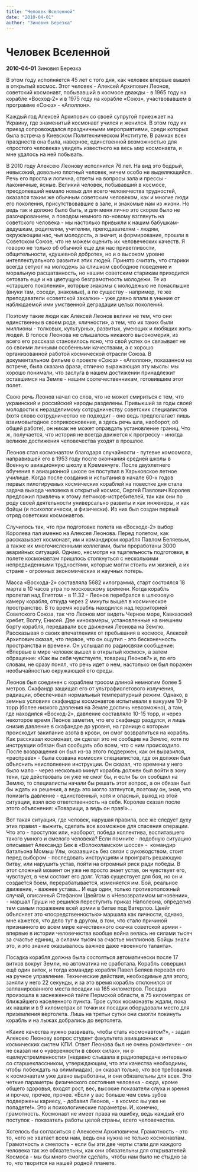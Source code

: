 ```yaml
---
title: "Человек Вселенной"
date: "2010-04-01"
author: "Зиновия Березка"
---
```


# Человек Вселенной

**2010-04-01** Зиновия Березка

В этом году исполняется 45 лет с того дня, как человек впервые вышел в открытый космос. Этот человек - Алексей Архипович Леонов, советский космонавт, побывавший в космосе дважды - в 1965 году на корабле «Восход-2» и в 1975 году на корабле «Союз», участвовавшем в программе «Союз» - «Аполлон».

Каждый год Алексей Архипович со своей супругой приезжает на Украину, где знаменитый космонавт учился и женился. В этом году их приезд сопровождался праздничными мероприятиями, среди которых была встреча в Киевском Политехническом Институте. В рамках всех празднеств она была, наверное, единственной возможностью для «простого человека» увидеть известного на весь мир космонавта, и мне удалось на ней побывать.

В 2010 году Алексею Леонову исполнится 76 лет. На вид это бодрый, невысокий, довольно плотный человек, ничем особо не выделяющийся. Речь его проста и логична, ответы на вопросы зала и прессы - лаконичные, ясные. Великий человек, побывавший в космосе, преодолевший немало новых для всего человечества трудностей, оказался таким же обычным советским человеком, как и многие люди его поколения, присутствовавшие в зале, и знакомые нам из жизни. Но ведь так и должно было быть, и для меня лично это скорее было не разочарованием, а поводом немного по-новому взглянуть на советского человека - мы настолько привыкли к нашим бабушкам-дедушкам, родителям, учителям, преподавателям - людям, окружающим нас, чья молодость, а значит, и формирование, прошли в Советском Союзе, что не можем оценить их человеческих качеств. Я говорю не только об обычной еще для нас приветливости, общительности, «душевной доброте», но и о высоком уровне интеллектуального развития этих людей. Принято считать, что старики всегда сетуют на молодежь за слишком свободное поведение и моральную расшатанность, но нашим советским старикам приходится сетовать еще и на цветущую безграмотность молодежи. Те из «старшего поколения», которые знакомы с молодежью не понаслышке (внуки там, соседи, знакомые), а по существу - например, те же преподаватели «советской закалки» - уже давно впали в уныние от наблюдаемой ими умственной деградации целых поколений.

Поэтому такие люди как Алексей Леонов велики не тем, что они единственны в своем роде, «личности», а тем, что их таких были миллионы - толковых, культурных, развитых, умеющих и любящих жить людей. В голосе Леонова не слышалось никакого высокомерия, из всего его рассказа становилось ясно, что свой успех он связывает не со своими личными особенными качествами, а с хорошо организованной работой космической отрасли Союза. В документальном фильме о проекте «Союз» - «Аполлон», показанном на встрече, была сказана фраза, отлично выражающая эту мысль: мы хорошо понимали, что заслуга в нашем достижении принадлежит оставшимся на Земле - нашим соотечественникам, готовившим этот полет.

Свою речь Леонов начал со слов, что не может смириться с тем, что украинский и российский народы разделены. Привыкший за годы своей молодости к неразделимому сотрудничеству советских специалистов (хотя слово сотрудничество не подходит - оно ведь предполагает лишь взаимовыгодное соприкосновение, а здесь речь шла, наоборот, об общей работе), он никак не может оправдать установление границ. Что ж, получается, что история не всегда движется к прогрессу - иногда великие достижения человечества уходят в прошлое.

Леонов стал космонавтом благодаря случайности - путевке комсомола, направившей его в 1953 году после окончания средней школы в Военную авиационную школу в Кременчуге. После двухлетнего обучения в авиационной школе он поступил в Харьковское летное училище. Когда после создания и испытания в начале 60-х годов первых пилотируемых космических кораблей на повестке дня стала задача выхода человека в открытый космос, Сергей Павлович Королев предложил привлечь к этому летчиков-истребителей, так как они по роду своей деятельности универсально развиты и как инженеры, и как бойцы (и психологически, и физически). Из них был создан первый отряд советских космонавтов.

Случилось так, что при подготовке полета на «Восходе-2» выбор Королева пал именно на Алексея Леонова. Перед полетом, как рассказывает космонавт, им и командиром корабля Павлом Беляевым, а также их многочисленными коллегами, были проработаны 3000 аварийных ситуаций. Однако, несмотря на тщательность подготовки, в полете космонавтам пришлось столкнуться с несколькими непредвиденными трудностями, которые могли стоить им жизней, а их стране - огромных экономических и научных потерь.

Масса «Восхода-2» составляла 5682 килограмма, старт состоялся 18 марта в 10 часов утра по московскому времени. Когда корабль пролетал над Египтом - в 11.32 - Леонов перебрался в шлюзовую камеру корабля, откуда через 2 минуты вышел в космическое пространство. В то время корабль находился над территорией Советского Союза, так что Леонов мог видеть Черное море, Кавказский хребет, Волгу, Енисей. Две кинокамеры, установленные на внешнем борту корабля, передавали все движения Леонова на Землю. Рассказывая о своих впечатлениях от пребывания в космосе, Алексей Архипович сказал, что первое, что он ощутил - это бесконечность пространства и времени. Он услышал по радиосвязи сообщение: «Впервые в мире человек вышел в открытый космос», а затем обращение: «Как вы себя чувствуете, товарищ Леонов?» и, по его словам, не сразу понял, что речь идет о нем, настолько он был поражен необычайностью окружающей его среды.

Леонов был соединен с кораблем тросом длиной немногим более 5 метров. Скафандр защищал его от ультрафиолетового излучения, радиации, обеспечивал нормальный температурный режим. Однако, в земных условиях скафандры космонавтов испытывали в вакууме 10-9 торр (более низкого давления на Земле достичь невозможно), а там, где находился «Восход-2», давление составляло 10-15 торр, и через некоторое время Леонов заметил, что его скафандр раздулся, и лишь снизив давление в скафандре до уровня, на границе с которым происходит закипание азота в крови, он смог возвратиться на корабль. Как рассказал космонавт, он сделал это не сообщив на Землю, хотя по инструкции обязан был сообщать обо всем, что с ним происходило. После возвращения он был из-за этого подвержен, как он выразился, «расправе» - была созвана комиссия специалистов, где он должен был объяснить неисполнение инструкции. Он сказал, что времени у него было мало - через несколько минут корабль должен был войти в зону тени, где действовать он уже не смог бы, и если бы он сообщил на Землю, то специалисты начали бы решать этот вопрос, а он обязан был бы ждать их решения, а ведь это могло затянутся, поэтому он, зная, что понизить давление - единственный, хотя и опасный, выход из этой ситуации, взял всю ответственность на себя. Королев сказал после этого объяснения: «Товарищи, а ведь он прав!»...

Вот такая ситуация, где человек, нарушая правила, все же следует духу этих правил - выжить, сделать все возможное для спасения операции. Что это - проступок или, наоборот, победа коллектива, воспитавшего такого умного и смелого человека? Если помните - подобную ситуацию описывает Александр Бек в «Волоколамском шоссе» -  командир батальона Момыш Улы, оказавшись без связи с руководством, стоит перед выбором - последовать инструкциям и проиграть решающую битву, или нарушить устав, пойти на огромный риск ради победы. В этот сложный момент он уже не просто знает устав, он чувствует его, чувствует, в чем состоит его долг. Устав существует для боя, но он и создается боем, перерабатывается, изменяется им. Бой, реальное движение, - важнее устава... И еще один, только противоположный случай, описанный Стефаном Цвейгом в «Невозвратимом мгновении», - маршал Груши не решился переступить приказ Наполеона, определив тем самым поражение всей армии в битве под Ватерлоо. Цвейг объясняет это «посредственностью» маршала как личности, однако, мне кажется, что дело тут в другом, в том, что стало причиной признанного во всем мире качественного скачка советской армии -  впервые в истории человечества вообще война велась не силами тысяч за счастье единиц, а силами тысяч за счастье миллионов. Бойцы знали это, и это знание оказывалось важнее даже «военного таланта».

Посадка корабля должна была состояться автоматически после 17 витков вокруг Земли, но автоматика не сработала. Корабль совершил ещё один виток, и тогда командир корабля Павел Беляев перевёл его на ручное управление. Технические действия, необходимые для этого, заняли у него 22 секунды, и за это время корабль отклонился от запланированного места посадки на 165 километров. Посадка произошла в заснеженной тайге Пермской области, в 75 километрах от ближайшего населенного пункта. Трое суток космонавты ждали, пока их нашли и в 9 километрах от точки их посадки оборудовали место для приземления вертолета. Лишь на третьи сутки они смогли покинуть корабль и на лыжах добрались до вертолета.

«Какие качества нужно развивать, чтобы стать космонавтом?», - задал Алексею Леонову вопрос студент факультета авиационных и космических систем КПИ. Ответ Леонова был не очень романтичен - он не сказал ни о «уверенности в своих силах», ни о «целеустремленности» (недавно слышала в радиопередаче интервью со старшеклассником, утверждающим, что эти качества необходимы, чтобы побеждать на олимпиадах), он сказал только, что все требования к космонавтам уже давно выработаны, и они обязательны для всех. Это четкие параметры физического состояния человека - сюда, кроме общего здоровья, входят рост, вес, высокие показатели слуха и зрения и прочее, прочее, прочее. «Если у вас больше чем семь зубов подвержены кариесу, - добавил Леонов, - в космос вы уже не попадете!». Это и психологические параметры. И, конечно, грамотность. Космонавт не имеет права на ошибку, ведь каждый его поступок - показатель работы целой страны, всего человечества.

Хотелось бы согласиться с Алексеем Архиповичем. Грамотность - это то, чего не хватает всем нам, ведь она нужна не только космонавтам. Грамотность и смелость - если бы эти две черты стали для каждого человека так же обязательны, как они обязательны для открывателей Космоса - мы бы много смогли сделать, чтобы нам было не стыдно за то, что творится на нашей родной планете.